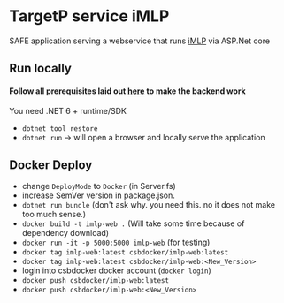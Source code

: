 # TargetP service iMLP

SAFE application serving a webservice that runs [iMLP](https://github.com/CSBiology/iMLP) via ASP.Net core

## Run locally

#### Follow all prerequisites laid out [here](https://github.com/CSBiology/iMLP#general) to make the backend work

You need .NET 6 + runtime/SDK

- `dotnet tool restore`
- `dotnet run` -> will open a browser and locally serve the application

## Docker Deploy

- change `DeployMode` to `Docker` (in Server.fs)
- increase SemVer version in package.json.
- `dotnet run bundle` (don't ask why. you need this. no it does not make too much sense.)
- `docker build -t imlp-web .` (Will take some time because of dependency download)
- `docker run -it -p 5000:5000 imlp-web` (for testing)
- `docker tag imlp-web:latest csbdocker/imlp-web:latest`
- `docker tag imlp-web:latest csbdocker/imlp-web:<New_Version>`
- login into csbdocker docker account (`docker login`)
- `docker push csbdocker/imlp-web:latest`
- `docker push csbdocker/imlp-web:<New_Version>`